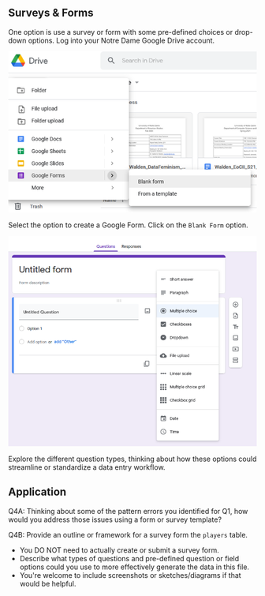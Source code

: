 ## Surveys & Forms

One option is use a survey or form with some pre-defined choices or drop-down options. Log into your Notre Dame Google Drive account.

<p align="center"><img class=" size-full wp-image-55 aligncenter" src="https://github.com/kwaldenphd/tidy-data-principles/blob/main/figures/Figure_22.png?raw=true" alt="Capture_2"  /></p>

Select the option to create a Google Form. Click on the `Blank Form` option.

<p align="center"><img class=" size-full wp-image-55 aligncenter" src="https://github.com/kwaldenphd/tidy-data-principles/blob/main/figures/Figure_23.png?raw=true" alt="Capture_2"  /></p>

Explore the different question types, thinking about how these options could streamline or standardize a data entry workflow.

## Application

Q4A: Thinking about some of the pattern errors you identified for Q1, how would you address those issues using a form or survey template?

Q4B: Provide an outline or framework for a survey form the `players` table. 
- You DO NOT need to actually create or submit a survey form. 
- Describe what types of questions and pre-defined question or field options could you use to more effectively generate the data in this file. 
- You're welcome to include screenshots or sketches/diagrams if that would be helpful.